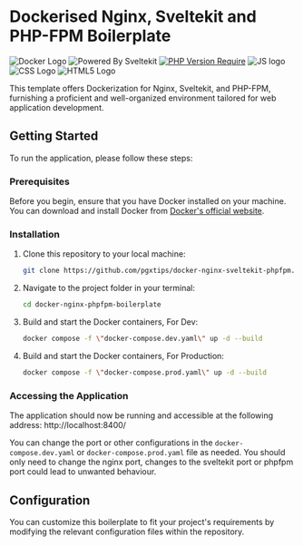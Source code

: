 # Dockerised Nginx, Sveltekit and PHP-FPM Boilerplate

![Docker Logo](https://img.shields.io/badge/Built%20with-Docker-099cec.svg) 
![Powered By Sveltekit](https://img.shields.io/badge/powered%20by-svelte-FF3C02.svg?style=flat&logo=svelte) 
[![PHP Version Require](http://poser.pugx.org/pugx/badge-poser/require/php)](https://packagist.org/packages/pugx/badge-poser)
![JS logo](https://camo.githubusercontent.com/20dda8b9a6a23321700d0accd653cddcc6b99cace7743d7b1b0527dfc2b9a762/68747470733a2f2f696d672e736869656c64732e696f2f62616467652f4a6176615363726970742d3332333333303f7374796c653d666c61742d737175617265266c6f676f3d6a617661736372697074266c6f676f436f6c6f723d463744463145) ![CSS Logo](https://camo.githubusercontent.com/ad98cda49f19233585eb168e6c91078b470aad1100f589711d69d2dec2aadea3/68747470733a2f2f696d672e736869656c64732e696f2f62616467652f4353532d3233393132303f267374796c653d666c61742d737175617265266c6f676f3d63737333266c6f676f436f6c6f723d7768697465)
![HTML5 Logo](https://camo.githubusercontent.com/0c3a16a22ae058cfe38a06dc9ea16404cf006409262f547c9ccfa3ec8b30f71e/68747470733a2f2f696d672e736869656c64732e696f2f62616467652f2d48544d4c352d4533344632363f7374796c653d666c61742d737175617265266c6f676f3d68746d6c35266c6f676f436f6c6f723d7768697465)

This template offers Dockerization for Nginx, Sveltekit, and PHP-FPM, furnishing a proficient and well-organized environment tailored for web application development.

## Getting Started

To run the application, please follow these steps:

### Prerequisites

Before you begin, ensure that you have Docker installed on your machine. You can download and install Docker from [Docker's official website](https://www.docker.com/get-started).

### Installation

1. Clone this repository to your local machine:

   ```bash
   git clone https://github.com/pgxtips/docker-nginx-sveltekit-phpfpm.git
   
2. Navigate to the project folder in your terminal:

   ```bash
   cd docker-nginx-phpfpm-boilerplate

3. Build and start the Docker containers, For Dev:

    ```bash
    docker compose -f \"docker-compose.dev.yaml\" up -d --build

3. Build and start the Docker containers, For Production:

    ```bash
    docker compose -f \"docker-compose.prod.yaml\" up -d --build

### Accessing the Application

The application should now be running and accessible at the following address: http://localhost:8400/

You can change the port or other configurations in the `docker-compose.dev.yaml` or `docker-compose.prod.yaml` file as needed. You should only need to change the nginx port, changes to the sveltekit port or phpfpm port could lead to unwanted behaviour.

## Configuration

You can customize this boilerplate to fit your project's requirements by modifying the relevant configuration files within the repository.
